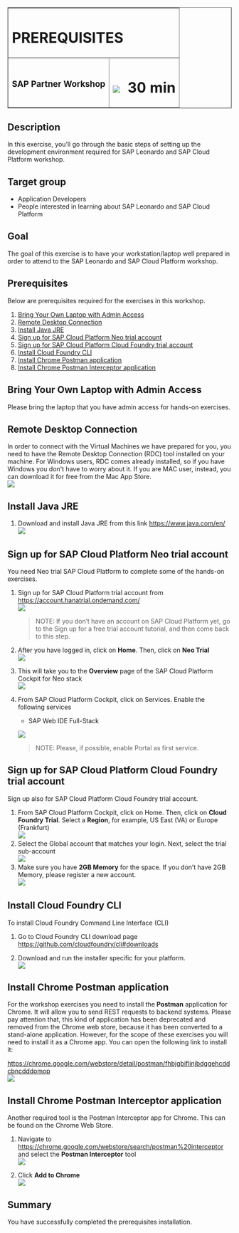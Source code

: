 <table width=100% border=>
<tr><td colspan=2><h1>PREREQUISITES</h1></td></tr>
<tr><td><h3>SAP Partner Workshop</h3></td><td><h1><img src="images/clock.png"> &nbsp;30 min</h1></td></tr>
</table>


## Description

In this exercise, you’ll go through the basic steps of setting up the development environment required for SAP Leonardo and SAP Cloud Platform workshop.  



## Target group

* Application Developers
* People interested in learning about SAP Leonardo and SAP Cloud Platform  


## Goal

The goal of this exercise is to have your workstation/laptop well prepared in order to attend to the SAP Leonardo and SAP Cloud Platform workshop.  



## Prerequisites
  

Below are prerequisites required for the exercises in this workshop.  


1. [Bring Your Own Laptop with Admin Access](#laptop)
2. [Remote Desktop Connection](#rdc)
1. [Install Java JRE](#install-java-jre)
1. [Sign up for SAP Cloud Platform Neo trial account](#sign-up-neo)
1. [Sign up for SAP Cloud Platform Cloud Foundry trial account](#sign-up-cf)
1. [Install Cloud Foundry CLI](#install-cf-cli)
1. [Install Chrome Postman application](#postman)
1. [Install Chrome Postman Interceptor application](#postman-interceptor)  
  

## <a name="laptop"></a> Bring Your Own Laptop with Admin Access

 
Please bring the laptop that you have admin access for hands-on exercises.   

## <a name="rdc"></a> Remote Desktop Connection

 
In order to connect with the Virtual Machines we have prepared for you, you need to have the Remote Desktop Connection (RDC) tool installed on your machine. For Windows users, RDC comes already installed, so if you have Windows you don't have to worry about it. If you are MAC user, instead, you can download it for free from the Mac App Store.  
	![](images/01.png)



## <a name="install-java-jdk"></a>Install Java JRE

1.	Download and install Java JRE from this link <https://www.java.com/en/>  
	![](images/05.png)



## <a name="sign-up-neo"></a>Sign up for SAP Cloud Platform Neo trial account
You need Neo trial SAP Cloud Platform to complete some of the hands-on exercises.

1.	Sign up for SAP Cloud Platform trial account from <https://account.hanatrial.ondemand.com/>  
	![](images/11.png)

	> NOTE: If you don’t have an account on SAP Cloud Platform yet, go to the Sign up for a free trial account tutorial, and then come back to this step.

1. After you have logged in, click on **Home**.  Then, click on **Neo Trial**  
	![](images/12.png)

1. This will take you to the **Overview** page of the SAP Cloud Platform Cockpit for Neo stack  
	![](images/13.png)

1.	From SAP Cloud Platform Cockpit, click on Services. Enable the following services	 
	- SAP Web IDE Full-Stack
	  
	![](images/14.png)
	
	>NOTE: Please, if possible, enable Portal as first service.


        
## <a name="sign-up-cf"></a>Sign up for SAP Cloud Platform Cloud Foundry trial account
Sign up also for SAP Cloud Platform Cloud Foundry trial account.

1.	From SAP Cloud Platform Cockpit, click on Home.  Then, click on **Cloud Foundry Trial**. Select a **Region**, for example, US East (VA) or Europe (Frankfurt)  
	![](images/15.png)
1.	Select the Global account that matches your login. Next, select the trial sub-account  
	![](images/16.png)	 
1.	Make sure you have **2GB Memory** for the space.  If you don’t have 2GB Memory, please register a new account.  
	![](images/17.png)



## <a name="install-cf-cli"></a> Install Cloud Foundry CLI
To install Cloud Foundry Command Line Interface (CLI)  

1.	Go to Cloud Foundry CLI download page <https://github.com/cloudfoundry/cli#downloads>  

1. Download and run the installer specific for your platform.  
	![](images/19.png)


## <a name="postman"></a> Install Chrome Postman application
For the workshop exercises you need to install the **Postman** application for Chrome. It will allow you to send REST requests to backend systems. Please pay attention that, this kind of application has been deprecated and removed from the Chrome web store, because it has been converted to a stand-alone application. However, for the scope of these exercises you will need to install it as a Chrome app. You can open the following link to install it:

<https://chrome.google.com/webstore/detail/postman/fhbjgbiflinjbdggehcddcbncdddomop>  
	![](images/25.png)




## <a name="postman-interceptor"></a> Install Chrome Postman Interceptor application
Another required tool is the Postman Interceptor app for Chrome. This can be found on the Chrome Web Store.

1. Navigate to <https://chrome.google.com/webstore/search/postman%20interceptor> and select the **Postman Interceptor** tool  
	![](images/26.png)

1. Click **Add to Chrome**  
	![](images/27.png)




## Summary
You have successfully completed the prerequisites installation.
